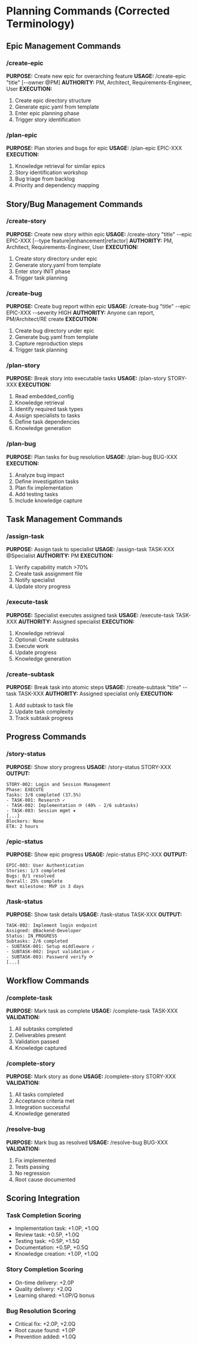 # Planning Commands (Corrected Terminology)

## Epic Management Commands

### /create-epic
**PURPOSE:** Create new epic for overarching feature
**USAGE:** /create-epic "title" [--owner @PM]
**AUTHORITY:** PM, Architect, Requirements-Engineer, User
**EXECUTION:**
1. Create epic directory structure
2. Generate epic.yaml from template
3. Enter epic planning phase
4. Trigger story identification

### /plan-epic
**PURPOSE:** Plan stories and bugs for epic
**USAGE:** /plan-epic EPIC-XXX
**EXECUTION:**
1. Knowledge retrieval for similar epics
2. Story identification workshop
3. Bug triage from backlog
4. Priority and dependency mapping

## Story/Bug Management Commands

### /create-story
**PURPOSE:** Create new story within epic
**USAGE:** /create-story "title" --epic EPIC-XXX [--type feature|enhancement|refactor]
**AUTHORITY:** PM, Architect, Requirements-Engineer, User
**EXECUTION:**
1. Create story directory under epic
2. Generate story.yaml from template
3. Enter story INIT phase
4. Trigger task planning

### /create-bug
**PURPOSE:** Create bug report within epic
**USAGE:** /create-bug "title" --epic EPIC-XXX --severity HIGH
**AUTHORITY:** Anyone can report, PM/Architect/RE create
**EXECUTION:**
1. Create bug directory under epic
2. Generate bug.yaml from template
3. Capture reproduction steps
4. Trigger task planning

### /plan-story
**PURPOSE:** Break story into executable tasks
**USAGE:** /plan-story STORY-XXX
**EXECUTION:**
1. Read embedded_config
2. Knowledge retrieval
3. Identify required task types
4. Assign specialists to tasks
5. Define task dependencies
6. Knowledge generation

### /plan-bug
**PURPOSE:** Plan tasks for bug resolution
**USAGE:** /plan-bug BUG-XXX
**EXECUTION:**
1. Analyze bug impact
2. Define investigation tasks
3. Plan fix implementation
4. Add testing tasks
5. Include knowledge capture

## Task Management Commands

### /assign-task
**PURPOSE:** Assign task to specialist
**USAGE:** /assign-task TASK-XXX @Specialist
**AUTHORITY:** PM
**EXECUTION:**
1. Verify capability match >70%
2. Create task assignment file
3. Notify specialist
4. Update story progress

### /execute-task
**PURPOSE:** Specialist executes assigned task
**USAGE:** /execute-task TASK-XXX
**AUTHORITY:** Assigned specialist
**EXECUTION:**
1. Knowledge retrieval
2. Optional: Create subtasks
3. Execute work
4. Update progress
5. Knowledge generation

### /create-subtask
**PURPOSE:** Break task into atomic steps
**USAGE:** /create-subtask "title" --task TASK-XXX
**AUTHORITY:** Assigned specialist only
**EXECUTION:**
1. Add subtask to task file
2. Update task complexity
3. Track subtask progress

## Progress Commands

### /story-status
**PURPOSE:** Show story progress
**USAGE:** /story-status STORY-XXX
**OUTPUT:**
```
STORY-002: Login and Session Management
Phase: EXECUTE
Tasks: 3/8 completed (37.5%)
- TASK-001: Research ✓
- TASK-002: Implementation ⟳ (40% - 2/6 subtasks)
- TASK-003: Session mgmt ⏸
[...]
Blockers: None
ETA: 2 hours
```

### /epic-status
**PURPOSE:** Show epic progress
**USAGE:** /epic-status EPIC-XXX
**OUTPUT:**
```
EPIC-003: User Authentication
Stories: 1/3 completed
Bugs: 0/1 resolved
Overall: 25% complete
Next milestone: MVP in 3 days
```

### /task-status
**PURPOSE:** Show task details
**USAGE:** /task-status TASK-XXX
**OUTPUT:**
```
TASK-002: Implement login endpoint
Assigned: @Backend-Developer
Status: IN_PROGRESS
Subtasks: 2/6 completed
- SUBTASK-001: Setup middleware ✓
- SUBTASK-002: Input validation ✓
- SUBTASK-003: Password verify ⟳
[...]
```

## Workflow Commands

### /complete-task
**PURPOSE:** Mark task as complete
**USAGE:** /complete-task TASK-XXX
**VALIDATION:**
1. All subtasks completed
2. Deliverables present
3. Validation passed
4. Knowledge captured

### /complete-story
**PURPOSE:** Mark story as done
**USAGE:** /complete-story STORY-XXX
**VALIDATION:**
1. All tasks completed
2. Acceptance criteria met
3. Integration successful
4. Knowledge generated

### /resolve-bug
**PURPOSE:** Mark bug as resolved
**USAGE:** /resolve-bug BUG-XXX
**VALIDATION:**
1. Fix implemented
2. Tests passing
3. No regression
4. Root cause documented

## Scoring Integration

### Task Completion Scoring
- Implementation task: +1.0P, +1.0Q
- Review task: +0.5P, +1.0Q
- Testing task: +0.5P, +1.5Q
- Documentation: +0.5P, +0.5Q
- Knowledge creation: +1.0P, +1.0Q

### Story Completion Scoring
- On-time delivery: +2.0P
- Quality delivery: +2.0Q
- Learning shared: +1.0P/Q bonus

### Bug Resolution Scoring
- Critical fix: +2.0P, +2.0Q
- Root cause found: +1.0P
- Prevention added: +1.0Q